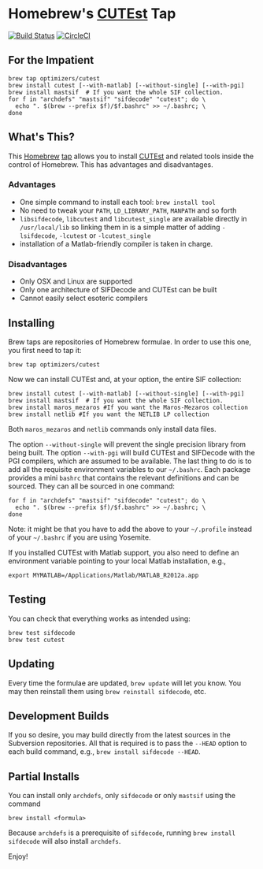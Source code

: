 # Homebrew's [CUTEst](http://ccpforge.cse.rl.ac.uk/gf/project/cutest/wiki) Tap

[![Build Status](https://travis-ci.org/optimizers/homebrew-cutest.svg?branch=master)](https://travis-ci.org/optimizers/homebrew-cutest)
[![CircleCI](https://circleci.com/gh/optimizers/homebrew-cutest/tree/master.svg?style=svg)](https://circleci.com/gh/optimizers/homebrew-cutest/tree/master)

## For the Impatient

    brew tap optimizers/cutest
    brew install cutest [--with-matlab] [--without-single] [--with-pgi]
    brew install mastsif  # If you want the whole SIF collection.
    for f in "archdefs" "mastsif" "sifdecode" "cutest"; do \
      echo ". $(brew --prefix $f)/$f.bashrc" >> ~/.bashrc; \
    done

## What's This?

This [Homebrew](http://brew.sh) [tap](https://github.com/mxcl/homebrew/wiki/brew-tap) allows you to install [CUTEst](http://ccpforge.cse.rl.ac.uk/gf/project/cutest/wiki) and related tools inside the control of Homebrew. This has advantages and disadvantages.

### Advantages

* One simple command to install each tool: `brew install tool`
* No need to tweak your `PATH`, `LD_LIBRARY_PATH`, `MANPATH` and so forth
* `libsifdecode`, `libcutest` and `libcutest_single` are available directly in `/usr/local/lib` so linking them in is a simple matter of adding `-lsifdecode`, `-lcutest` or `-lcutest_single`
* installation of a Matlab-friendly compiler is taken in charge.

### Disadvantages

* Only OSX and Linux are supported
* Only one architecture of SIFDecode and CUTEst can be built
* Cannot easily select esoteric compilers

## Installing

Brew taps are repositories of Homebrew formulae. In order to use this one, you first need to tap it:

    brew tap optimizers/cutest

Now we can install CUTEst and, at your option, the entire SIF collection:

    brew install cutest [--with-matlab] [--without-single] [--with-pgi]
    brew install mastsif  # If you want the whole SIF collection.
    brew install maros_mezaros #If you want the Maros-Mezaros collection
    brew install netlib #If you want the NETLIB LP collection

Both `maros_mezaros` and `netlib` commands only install data files.  

The option `--without-single` will prevent the single precision library from being built.
The option `--with-pgi` will build CUTEst and SIFDecode with the PGI compilers, which are assumed to be available.
The last thing to do is to add all the requisite environment variables to our `~/.bashrc`. Each package provides a mini `bashrc` that contains the relevant definitions and can be sourced. They can all be sourced in one command:

    for f in "archdefs" "mastsif" "sifdecode" "cutest"; do \
      echo ". $(brew --prefix $f)/$f.bashrc" >> ~/.bashrc; \
    done

Note: it might be that you have to add the above to your `~/.profile` instead
of your `~/.bashrc` if you are using Yosemite.

If you installed CUTEst with Matlab support, you also need to define an environment variable pointing to your local Matlab installation, e.g.,

    export MYMATLAB=/Applications/Matlab/MATLAB_R2012a.app

## Testing

You can check that everything works as intended using:

    brew test sifdecode
    brew test cutest

## Updating

Every time the formulae are updated, `brew update` will let you know. You may then reinstall them using `brew reinstall sifdecode`, etc.

## Development Builds

If you so desire, you may build directly from the latest sources in the Subversion repositories. All that is required is to pass the `--HEAD` option to each build command, e.g., `brew install sifdecode --HEAD`.

## Partial Installs

You can install only `archdefs`, only `sifdecode` or only `mastsif` using the
command

    brew install <formula>

Because `archdefs` is a prerequisite of `sifdecode`, running `brew install
sifdecode` will also install `archdefs`.

Enjoy!

